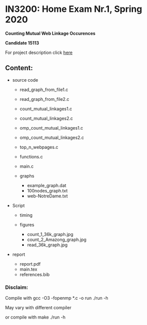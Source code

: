 # IN3200: Home Exam Nr.1, Spring 2020

**Counting Mutual Web Linkage Occurences**

**Candidate 15113**

For project description click [here](https://www.uio.no/studier/emner/matnat/ifi/IN3200/v20/teaching-material/in3200_in4200_home_exam1_v20.pdf)

## Content:
- source code

    - read_graph_from_file1.c

    - read_graph_from_file2.c

    - count_mutual_linkages1.c

    - count_mutual_linkages2.c

    - omp_count_mutual_linkages1.c

    - omp_count_mutual_linkages2.c

    - top_n_webpages.c

    - functions.c

    - main.c

    - graphs

        - example_graph.dat
        - 100nodes_graph.txt
        - web-NotreDame.txt

- Script
    - timing

    - figures
        - count_1_36k_graph.jpg
        - count_2_Amazong_graph.jpg
        - read_36k_graph.jpg

- report
    - report.pdf
    - main.tex
    - references.bib


### Disclaim:

Compile with gcc -O3 -fopenmp *.c -o run
./run -h

May vary with different compiler

or compile with make
./run -h
